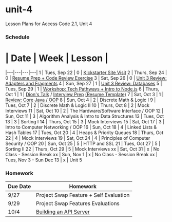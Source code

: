 # unit-4
Lesson Plans for Access Code 2.1, Unit 4

### Schedule

 # |  Date | Week | Lesson |
|---|---|---|---|
1 | Tues, Sep 22 | 0 | [Kickstarter Site Visit](https://www.google.com/maps/preview#!data=!1m4!1m3!1d3023!2d-73.9611116!3d40.7304539!4m13!3m12!1m0!1m1!1s58+Kent+St,+Brooklyn,+NY+11222!3m8!1m3!1d12094!2d-73.9884189!3d40.7313029!3m2!1i1024!2i768!4f13.1&fid=0)
2 | Thurs, Sep 24 | 0 | [Resume Prep + Code Review Exercise](/lessons/2_ProjectSwap.md)
3 | Sat, Sep 26 | 0 | [Unit 3 Review: Adapters and Fragments](/lessons/3_ReviewAdaptersFragments.md)
4 | Sun, Sep 27 | 1 | [Unit 3 Review: Databases](/lessons/4_ReviewDatabases.md)
5 | Tues, Sep 29 | 1 | [Workshop: Tech Pathways + Intro to Node.js](/lessons/5_Nodejs.md)
6 | Thurs, Oct 1 | 1 | [Dion's Talk](/lessons/AccessCodeCareerPaths.pdf) / [Interview Prep](/lessons/InterviewPrep.pdf) [ (Resume Template)](/lessons/ResumeTemplate.docx)
7 | Sat, Oct 3 | 1 | [Review: Core Java / OOP](/lessons/7_CoreJava.md)
8 | Sun, Oct 4 | 2 | Discrete Math & Logic I
9 | Tues, Oct 7 | 2 | Discrete Math & Logic II
10 | Thurs, Oct 8 | 2 | Mock Interviews
11 | Sat, Oct 10 | 2 | The Hardware/Software Interface / OOP
12 | Sun, Oct 11 | 3 | Algorithm Analysis & Intro to Data Structures
13 | Tues, Oct 13 | 3 | Sorting I
14 | Thurs, Oct 15 | 3 | Mock Interviews
15 | Sat, Oct 17 | 3 | Intro to Computer Networking / OOP
16 | Sun, Oct 18 | 4 | Linked Lists & Hash Tables
17 | Tues, Oct 20 | 4 | Heaps & Priority Queues
18 | Thurs, Oct 22 | 4 | Mock Interviews
19 | Sat, Oct 24 | 4 | Principles of Computer Security / OOP
20 | Sun, Oct 25 | 5 | HTTP and SSL
21 | Tues, Oct 27 | 5 | Sorting II
22 | Thurs, Oct 29 | 5 | Mock Interviews
xx | Sat, Oct 31 | x | No Class - Session Break
xx | Sun, Nov 1 | x | No Class - Session Break
xx | Tues, Nov 3 - Sun Dec 13 | x | Unit 5


### Homework
| Due Date | Homework|  
|---|---|
|9/27 | Project Swap Feature + Self Evaluation  |  
|9/29 | Project Swap Features Evaluations | 
|10/4 | [Building an API Server](/homework/hw3_APIServer.md) | 
